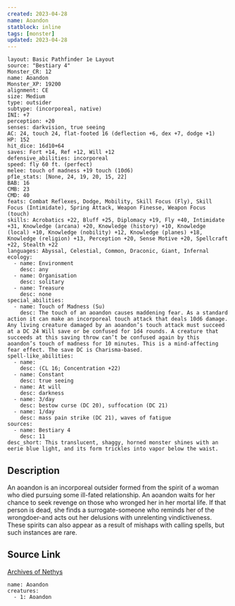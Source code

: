 ```yaml
---
created: 2023-04-28
name: Aoandon
statblock: inline
tags: [monster]
updated: 2023-04-28
---
```

```statblock
layout: Basic Pathfinder 1e Layout
source: "Bestiary 4"
Monster_CR: 12
name: Aoandon
Monster_XP: 19200
alignment: CE
size: Medium
type: outsider
subtype: (incorporeal, native)
INI: +7
perception: +20
senses: darkvision, true seeing
AC: 24, touch 24, flat-footed 16 (deflection +6, dex +7, dodge +1)
HP: 152
hit_dice: 16d10+64
saves: Fort +14, Ref +12, Will +12
defensive_abilities: incorporeal
speed: fly 60 ft. (perfect)
melee: touch of madness +19 touch (10d6)
pf1e_stats: [None, 24, 19, 20, 15, 22]
BAB: 16
CMB: 23
CMD: 40
feats: Combat Reflexes, Dodge, Mobility, Skill Focus (Fly), Skill Focus (Intimidate), Spring Attack, Weapon Finesse, Weapon Focus (touch)
skills: Acrobatics +22, Bluff +25, Diplomacy +19, Fly +40, Intimidate +31, Knowledge (arcana) +20, Knowledge (history) +10, Knowledge (local) +10, Knowledge (nobility) +12, Knowledge (planes) +18, Knowledge (religion) +13, Perception +20, Sense Motive +20, Spellcraft +22, Stealth +22
languages: Abyssal, Celestial, Common, Draconic, Giant, Infernal
ecology:
  - name: Environment
    desc: any
  - name: Organisation
    desc: solitary
  - name: Treasure
    desc: none
special_abilities:
  - name: Touch of Madness (Su)
    desc: The touch of an aoandon causes maddening fear. As a standard action it can make an incorporeal touch attack that deals 10d6 damage. Any living creature damaged by an aoandon’s touch attack must succeed at a DC 24 Will save or be confused for 1d4 rounds. A creature that succeeds at this saving throw can’t be confused again by this aoandon’s touch of madness for 10 minutes. This is a mind-affecting fear effect. The save DC is Charisma-based.
spell-like_abilities:
  - name:
    desc: (CL 16; Concentration +22)
  - name: Constant
    desc: true seeing
  - name: At will
    desc: darkness
  - name: 3/day
    desc: bestow curse (DC 20), suffocation (DC 21)
  - name: 1/day
    desc: mass pain strike (DC 21), waves of fatigue
sources:
  - name: Bestiary 4
    desc: 11
desc_short: This translucent, shaggy, horned monster shines with an eerie blue light, and its form trickles into vapor below the waist.
```
## Description
An aoandon is an incorporeal outsider formed from the spirit of a woman who died pursuing some ill-fated relationship. An aoandon waits for her chance to seek revenge on those who wronged her in her mortal life. If that person is dead, she finds a surrogate-someone who reminds her of the wrongdoer-and acts out her delusions with unrelenting vindictiveness. These spirits can also appear as a result of mishaps with calling spells, but such instances are rare.
## Source Link
[Archives of Nethys](https://aonprd.com/MonsterDisplay.aspx?ItemName=Aoandon)
```encounter-table
name: Aoandon
creatures:
  - 1: Aoandon
```
